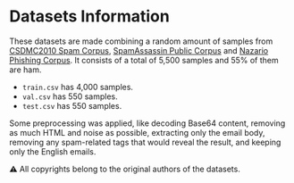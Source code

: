 # Datasets Information

These datasets are made combining a random amount of samples from [CSDMC2010 Spam Corpus](https://github.com/zrz1996/Spam-Email-Classifier-DataSet), [SpamAssassin Public Corpus](https://spamassassin.apache.org/old/publiccorpus/) and [Nazario Phishing Corpus](https://monkey.org/~jose/phishing/). It consists of a total of 5,500 samples and 55% of them are ham.
- `train.csv` has 4,000 samples.
- `val.csv` has 550 samples.
- `test.csv` has 550 samples.

Some preprocessing was applied, like decoding Base64 content, removing as much HTML and noise as possible, extracting only the email body, removing any spam-related tags that would reveal the result, and keeping only the English emails.

⚠️ All copyrights belong to the original authors of the datasets.
